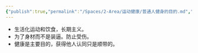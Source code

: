 ```yaml
---
{"publish":true,"permalink":"/Spaces/2-Area/运动健康/普通人健身的目的.md","title":"普通人健身的目的","created":"2023-02-18","modified":"2023-03-14","published":"2025-07-29T23:04:11.285+08:00","cssclasses":""}
---
```



- 生活化运动和饮食，长期主义。
- 为了身材而不是装逼。防止受伤。
- 健康是主要目的，获得他人认同只是顺带的。